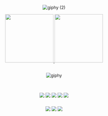 <div align="center"> 
  
  ![giphy (2)](https://user-images.githubusercontent.com/72365134/172886021-dd3c1ec2-014a-4df8-ae70-2fef7378f652.gif) 
  
<div> 
   
  <div>
      <a href="https://github.com/rodrigofries01">
        <img height="160em" src="https://github-readme-stats.vercel.app/api?username=rodrigofries01&show_icons=true&theme=highcontrast&include_all_commits=true"/>
        <img height="160em" src="https://github-readme-stats.vercel.app/api/top-langs/?username=rodrigofries01&layout=compact&langs_count=8&theme=highcontrast"/>
     </a>
</div><br>
  
  
  ![giphy](https://user-images.githubusercontent.com/72365134/172878747-560a555b-eada-406c-a487-a875656d46f9.gif) 
  
   ##

<div align="center">
 <div style="display: inline_block"><br>
         <img align="center" img src="https://img.shields.io/badge/git-%23F05033.svg?style=for-the-badge&logo=git&logoColor=white">
         <img align="center" img src="https://img.shields.io/badge/HTML5-E34F26?style=for-the-badge&logo=html5&logoColor=white">
         <img align="center" img src="https://img.shields.io/badge/CSS3-1572B6?style=for-the-badge&logo=css3&logoColor=white">
         <img align="center" img src="https://img.shields.io/badge/JavaScript-F7DF1E?style=for-the-badge&logo=javascript&logoColor=black">
         <img align="center" img src="https://img.shields.io/badge/Cypress-007ACC?style=for-the-badge&logo=cypress&logoColor=white&color=black">
  <!--EM BREVE    <img alt="Java" src="https://img.shields.io/badge/Java%20%E2%98%95-F7DF1E?style=for-the-badge&logo=java%20=black)" /> -->
     
  </div><!--center-->
 

 
 ## 
 
 
  <div> 
    <a href="https://instagram.com/rodrigofries2000" target="_blank"><img src="https://img.shields.io/badge/-Instagram-%23E4405F?style=for-the-badge&logo=instagram&logoColor=white" target="_blank"></a>
    <a href="https://www.linkedin.com/in/rodrigo-fries-75b477217" target="_blank"><img src="https://img.shields.io/badge/-LinkedIn-%230077B5?style=for-the-badge&logo=linkedin&logoColor=white" target="_blank"></a> 
    <a href = "mailto:rfries24@gmail.com"><img src="https://img.shields.io/badge/-Gmail-%23333?style=for-the-badge&logo=gmail&logoColor=white" target="_blank"></a>    
  </div>
 
 </div><!--center-->

   
